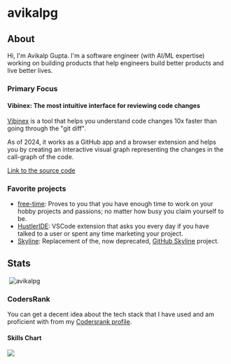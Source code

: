 # avikalpg

## About

Hi, I'm Avikalp Gupta. I'm a software engineer (with AI/ML expertise) working on building products that help engineers build better products and live better lives.

### Primary Focus

#### Vibinex: The most intuitive interface for reviewing code changes

[Vibinex](https://vibinex.com) is a tool that helps you understand code changes 10x faster than going through the "git diff".

As of 2024, it works as a GitHub app and a browser extension and helps you by creating an interactive visual graph representing the changes in the call-graph of the code.

[Link to the source code](https://github.com/vibinex/vibinex)

### Favorite projects

- [free-time](https://myfreetimeinaweek.in): Proves to you that you have enough time to work on your hobby projects and passions; no matter how busy you claim yourself to be.
- [HustlerIDE](https://marketplace.visualstudio.com/items?itemName=vibinex.hustler): VSCode extension that asks you every day if you have talked to a user or spent any time marketing your project.
- [Skyline](https://github.com/avikalpg/skyline): Replacement of the, now deprecated, [GitHub Skyline](https://skyline.github.com) project.

## Stats

<p>&nbsp;<img align="center" src="https://github-readme-stats.zohan.tech/api?username=avikalpg&hide=contribs&show_icons=true&locale=en" alt="avikalpg" /></p>

### CodersRank
You can get a decent idea about the tech stack that I have used and am proficient with from my [Codersrank profile](https://profile.codersrank.io/user/avikalpg).

<!-- #### Summary

<img
  src="https://cr-ss-service.azurewebsites.net/api/ScreenShot?widget=summary&username="
/> -->

#### Skills Chart

<img
  src="https://cr-skills-chart-widget.azurewebsites.net/api/api?username=avikalpg"
/>